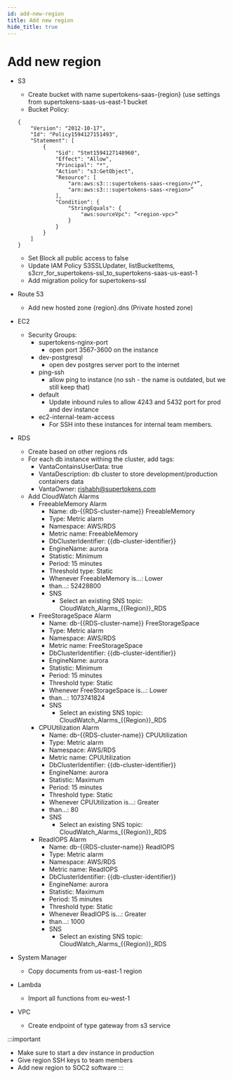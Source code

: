 ```yaml
---
id: add-new-region
title: Add new region
hide_title: true
---
```


# Add new region

- S3
    - Create bucket with name supertokens-saas-{region} (use settings from supertokens-saas-us-east-1 bucket
    - Bucket Policy:
    ```
    {
        "Version": "2012-10-17",
        "Id": "Policy1594127151493",
        "Statement": [
            {
                "Sid": "Stmt1594127148960",
                "Effect": "Allow",
                "Principal": "*",
                "Action": "s3:GetObject",
                "Resource": [
                    "arn:aws:s3:::supertokens-saas-<region>/*”,
                    "arn:aws:s3:::supertokens-saas-<region>”
                ],
                "Condition": {
                    "StringEquals": {
                        "aws:sourceVpc": “<region-vpc>”
                    }
                }
            }
        ]
    }
    ```
    - Set Block all public access to false
    - Update IAM Policy S3SSLUpdater, listBucketItems, s3crr_for_supertokens-ssl_to_supertokens-saas-us-east-1
    - Add migration policy for supertokens-ssl


- Route 53
    - Add new hosted zone {region}.dns (Private hosted zone)

- EC2
    - Security Groups:
        - supertokens-nginx-port
            - open port 3567-3600 on the instance
        - dev-postgresql
            - open dev postgres server port to the internet
        - ping-ssh
            - allow ping to instance (no ssh - the name is outdated, but we still keep that)
        - default
            - Update inbound rules to allow 4243 and 5432 port for prod and dev instance
        - ec2-internal-team-access
            - For SSH into these instances for internal team members.

- RDS
    - Create based on other regions rds
    - For each db instance withing the cluster, add tags:
        - VantaContainsUserData: true
        - VantaDescription: db cluster to store development/production containers data
        - VantaOwner: rishabh@supertokens.com
    - Add CloudWatch Alarms
        - FreeableMemory Alarm
            - Name: db-{{RDS-cluster-name}} FreeableMemory
            - Type: Metric alarm
            - Namespace: AWS/RDS
            - Metric name: FreeableMemory
            - DbClusterIdentifier: {{db-cluster-identifier}}
            - EngineName: aurora
            - Statistic: Minimum
            - Period: 15 minutes
            - Threshold type: Static
            - Whenever FreeableMemory is...: Lower
            - than…: 52428800
            - SNS
                - Select an existing SNS topic: CloudWatch_Alarms_{{Region}}_RDS <!--- e.g. US_East_1, should be easy cause it will be in dropdown menu --->
        - FreeStorageSpace Alarm
            - Name: db-{{RDS-cluster-name}} FreeStorageSpace
            - Type: Metric alarm
            - Namespace: AWS/RDS
            - Metric name: FreeStorageSpace
            - DbClusterIdentifier: {{db-cluster-identifier}}
            - EngineName: aurora
            - Statistic: Minimum
            - Period: 15 minutes
            - Threshold type: Static
            - Whenever FreeStorageSpace is...: Lower
            - than…: 1073741824
            - SNS
                - Select an existing SNS topic: CloudWatch_Alarms_{{Region}}_RDS <!--- e.g. US_East_1, should be easy cause it will be in dropdown menu --->
        - CPUUtilization Alarm
            - Name: db-{{RDS-cluster-name}} CPUUtilization
            - Type: Metric alarm
            - Namespace: AWS/RDS
            - Metric name: CPUUtilization
            - DbClusterIdentifier: {{db-cluster-identifier}}
            - EngineName: aurora
            - Statistic: Maximum
            - Period: 15 minutes
            - Threshold type: Static
            - Whenever CPUUtilization is...: Greater
            - than…: 80
            - SNS
                - Select an existing SNS topic: CloudWatch_Alarms_{{Region}}_RDS <!--- e.g. US_East_1, should be easy cause it will be in dropdown menu --->
        - ReadIOPS Alarm
            - Name: db-{{RDS-cluster-name}} ReadIOPS
            - Type: Metric alarm
            - Namespace: AWS/RDS
            - Metric name: ReadIOPS
            - DbClusterIdentifier: {{db-cluster-identifier}}
            - EngineName: aurora
            - Statistic: Maximum
            - Period: 15 minutes
            - Threshold type: Static
            - Whenever ReadIOPS is...: Greater
            - than…: 1000
            - SNS
                - Select an existing SNS topic: CloudWatch_Alarms_{{Region}}_RDS <!--- e.g. US_East_1, should be easy cause it will be in dropdown menu --->



- System Manager
    - Copy documents from us-east-1 region


- Lambda
    - Import all functions from eu-west-1

- VPC
    - Create endpoint of type gateway from s3 service


:::important
- Make sure to start a dev instance in production
- Give region SSH keys to team members
- Add new region to SOC2 software 
:::

